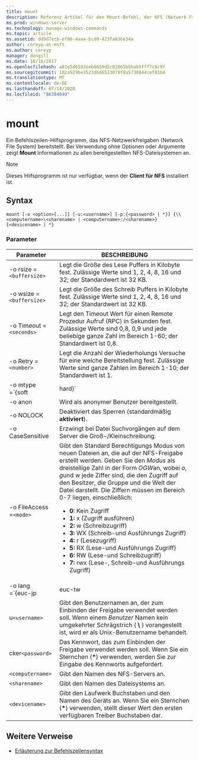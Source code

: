 ```yaml
---
title: mount
description: Referenz Artikel für den Mount-Befehl, der NFS (Network File System)-Netzwerkfreigaben bereitstellt.
ms.prod: windows-server
ms.technology: manage-windows-commands
ms.topic: article
ms.assetid: dd9d7ecb-ef00-4aaa-bcd0-423fa636e34a
author: coreyp-at-msft
ms.author: coreyp
manager: dongill
ms.date: 10/16/2017
ms.openlocfilehash: a81e5d6583eeb6859d5c82065b5bab5fff7c6c9f
ms.sourcegitcommit: 102a929be3523dbd6523079f0a5738844cef81b4
ms.translationtype: MT
ms.contentlocale: de-DE
ms.lasthandoff: 07/14/2020
ms.locfileid: "86384640"
---
```

# <a name="mount"></a>mount

Ein Befehlszeilen-Hilfsprogramm, das NFS-Netzwerkfreigaben (Network File System) bereitstellt. Bei Verwendung ohne Optionen oder Argumente zeigt **Mount** Informationen zu allen bereitgestellten NFS-Dateisystemen an.

> [!NOTE]
> Dieses Hilfsprogramm ist nur verfügbar, wenn der **Client für NFS** installiert ist.

## <a name="syntax"></a>Syntax

```
mount [-o <option>[...]] [-u:<username>] [-p:{<password> | *}] {\\<computername>\<sharename> | <computername>:/<sharename>} {<devicename> | *}
```

### <a name="parameters"></a>Parameter

| Parameter  | BESCHREIBUNG |
| ---------- | ----------- |
| -o rsize =`<buffersize>` | Legt die Größe des Lese Puffers in Kilobyte fest. Zulässige Werte sind 1, 2, 4, 8, 16 und 32; der Standardwert ist 32 KB. |
| -o wsize =`<buffersize>` | Legt die Größe des Schreib Puffers in Kilobyte fest. Zulässige Werte sind 1, 2, 4, 8, 16 und 32; der Standardwert ist 32 KB. |
| -o Timeout =`<seconds>` | Legt den Timeout Wert für einen Remote Prozedur Aufruf (RPC) in Sekunden fest. Zulässige Werte sind 0,8, 0,9 und jede beliebige ganze Zahl im Bereich 1-60; der Standardwert ist 0,8. |
| -o Retry =`<number>` | Legt die Anzahl der Wiederholungs Versuche für eine weiche Bereitstellung fest. Zulässige Werte sind ganze Zahlen im Bereich 1-10; der Standardwert ist 1. |
| -o mtype =`{soft|hard}` | Legt den Einstellungstyp für die NFS-Freigabe fest. Standardmäßig wird von Windows eine weiche einreihe verwendet. Bei Verbindungsproblemen ist das Timeout bei der Soft-Bereitstellung leichter. um die e/a-Unterbrechung bei NFS-Serverneustarts zu reduzieren, empfiehlt es sich jedoch, eine harte Bereitstellung zu verwenden.|
| -o anon | Wird als anonymer Benutzer bereitgestellt. |
| -o NOLOCK | Deaktiviert das Sperren (standardmäßig **aktiviert**). |
| -o CaseSensitive | Erzwingt bei Datei Suchvorgängen auf dem Server die Groß-/Kleinschreibung. |
| -o FileAccess =`<mode>` | Gibt den Standard Berechtigungs Modus von neuen Dateien an, die auf der NFS-Freigabe erstellt werden. Geben Sie den *Modus* als dreistellige Zahl in der Form *OGW*an, wobei *o*, *g*und *w* jede Ziffer sind, die den Zugriff auf den Besitzer, die Gruppe und die Welt der Datei darstellt. Die Ziffern müssen im Bereich 0-7 liegen, einschließlich:<ul><li>**0:** Kein Zugriff</li><li>**1:** x (Zugriff ausführen)</li><li>**2:** w (Schreibzugriff)</li><li>**3:** WX (Schreib-und Ausführungs Zugriff)</li><li>**4:** r (Lesezugriff)</li><li>**5:** RX (Lese-und Ausführungs Zugriff)</li><li>**6:** RW (Lese-und Schreibzugriff)</li><li>**7:** rwx (Lese-, Schreib-und Ausführungs Zugriff)</li></ul> |
| -o lang =`{euc-jp|euc-tw|euc-kr|shift-jis|Big5|Ksc5601|Gb2312-80|Ansi)` | Gibt die sprach Codierung an, die auf einer NFS-Freigabe konfiguriert werden soll. Sie können nur eine Sprache auf der Freigabe verwenden. Dieser Wert kann einen der folgenden Werte enthalten:<ul><li>**EUC-JP:** Japanisch</li><li>**EUC-TW:** Chinesisch</li><li>**EUC-KR:** Koreanisch</li><li>**Shift-JIS:** Japanisch</li><li>**Big5:** Chinesisch</li><li>**Ksc5601:** Koreanisch</li><li>**GB2312-80:** Vereinfachtes Chinesisch</li><li>**ANSI:** ANSI-codiert</li></ul> |
| u`<username>` | Gibt den Benutzernamen an, der zum Einbinden der Freigabe verwendet werden soll. Wenn einem *Benutzer* Namen kein umgekehrter Schrägstrich ( **\\** ) vorangestellt ist, wird er als Unix-Benutzername behandelt. |
| cker`<password>` | Das Kennwort, das zum Einbinden der Freigabe verwendet werden soll. Wenn Sie ein Sternchen (**&#42;**) verwenden, werden Sie zur Eingabe des Kennworts aufgefordert. |
| `<computername>` | Gibt den Namen des NFS-Servers an. |
| `<sharename>` | Gibt den Namen des Dateisystems an. |
| `<devicename>` | Gibt den Laufwerk Buchstaben und den Namen des Geräts an. Wenn Sie ein Sternchen (**&#42;**) verwenden, stellt dieser Wert den ersten verfügbaren Treiber Buchstaben dar. |

## <a name="additional-references"></a>Weitere Verweise

- [Erläuterung zur Befehlszeilensyntax](command-line-syntax-key.md)
